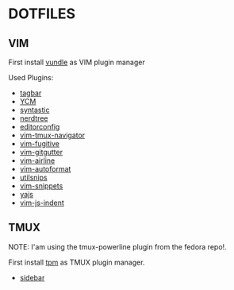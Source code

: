 # DOTFILES

## VIM
First install [vundle](https://www.github.com/VundleVim/Vundle.vim) as VIM plugin manager

Used Plugins:

* [tagbar](https://www.github.com/majutsushi/tagbar)
* [YCM](https://www.github.com/Valloric/YouCompleteMe)
* [syntastic](https://www.github.com/scrooloose/syntastic)
* [nerdtree](https://www.github.com/scrooloose/nerdtree)
* [editorconfig](https://www.github.com/editorconfig/editorconfig-vim)
* [vim-tmux-navigator](https://www.github.com/christoomey/vim-tmux-navigator)
* [vim-fugitive](https://www.github.com/tpope/vim-fugitive)
* [vim-gitgutter](https://www.github.com/airblade/vim-gitgutter)
* [vim-airline](https://www.github.com/bling/vim-airline)
* [vim-autoformat](https://www.github.com/Chiel92/vim-autoformat)
* [utilsnips](https://www.github.com/SirVer/ultisnips)
* [vim-snippets](https://www.github.com/honza/vim-snippets)
* [yajs](https://www.github.com/othree/yajs.vim)
* [vim-js-indent](https://www.github.com/gavocanov/vim-js-indent)

## TMUX
NOTE: I'am using the tmux-powerline plugin from the fedora repo!.

First install [tpm](https://www.github.com/tmux-plugins/tpm) as TMUX plugin manager.

* [sidebar](https://www.github.com/tmux-plugins/tmux-sidebar)
